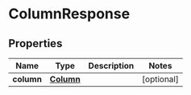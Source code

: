 
# ColumnResponse

## Properties
Name | Type | Description | Notes
------------ | ------------- | ------------- | -------------
**column** | [**Column**](Column.md) |  |  [optional]



